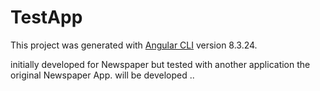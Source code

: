 # TestApp

This project was generated with [Angular CLI](https://github.com/angular/angular-cli) version 8.3.24.


initially developed for Newspaper but tested with another application the original Newspaper App. will be developed ..
